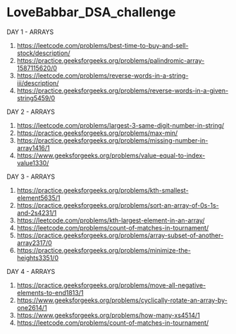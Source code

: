 # LoveBabbar_DSA_challenge

DAY 1 - ARRAYS
1. https://leetcode.com/problems/best-time-to-buy-and-sell-stock/description/
2. https://practice.geeksforgeeks.org/problems/palindromic-array-1587115620/0
3. https://leetcode.com/problems/reverse-words-in-a-string-iii/description/
4. https://practice.geeksforgeeks.org/problems/reverse-words-in-a-given-string5459/0

DAY 2 - ARRAYS
1. https://leetcode.com/problems/largest-3-same-digit-number-in-string/
2. https://practice.geeksforgeeks.org/problems/max-min/
3. https://practice.geeksforgeeks.org/problems/missing-number-in-array1416/1
4. https://www.geeksforgeeks.org/problems/value-equal-to-index-value1330/


DAY 3 - ARRAYS
1. https://practice.geeksforgeeks.org/problems/kth-smallest-element5635/1
2. https://practice.geeksforgeeks.org/problems/sort-an-array-of-0s-1s-and-2s4231/1
3. https://leetcode.com/problems/kth-largest-element-in-an-array/
4. https://leetcode.com/problems/count-of-matches-in-tournament/
5. https://practice.geeksforgeeks.org/problems/array-subset-of-another-array2317/0
6. https://practice.geeksforgeeks.org/problems/minimize-the-heights3351/0

DAY 4 - ARRAYS
1. https://practice.geeksforgeeks.org/problems/move-all-negative-elements-to-end1813/1
2. https://www.geeksforgeeks.org/problems/cyclically-rotate-an-array-by-one2614/1
3. https://www.geeksforgeeks.org/problems/how-many-xs4514/1
4. https://leetcode.com/problems/count-of-matches-in-tournament/